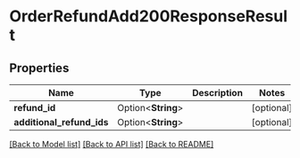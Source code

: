 # OrderRefundAdd200ResponseResult

## Properties

Name | Type | Description | Notes
------------ | ------------- | ------------- | -------------
**refund_id** | Option<**String**> |  | [optional]
**additional_refund_ids** | Option<**String**> |  | [optional]

[[Back to Model list]](../README.md#documentation-for-models) [[Back to API list]](../README.md#documentation-for-api-endpoints) [[Back to README]](../README.md)


